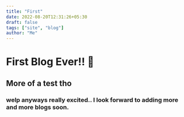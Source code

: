 ```yaml
---
title: "First"
date: 2022-08-20T12:31:26+05:30
draft: false
tags: ["site", "blog"]
author: "Me"
---
```

# First Blog Ever!! 😤
## More of a test tho
### welp anyways really excited.. I look forward to adding more and more blogs soon.
